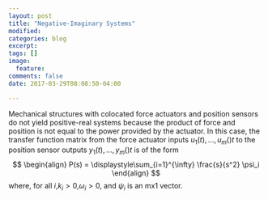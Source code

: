 ```yaml
---
layout: post
title: "Negative-Imaginary Systems"
modified:
categories: blog
excerpt:
tags: []
image:
  feature:
comments: false
date: 2017-03-29T08:08:50-04:00

---
```


Mechanical structures with colocated force actuators and position sensors do not yield positive-real systems because the product of force and position is not equal to the power provided by the actuator. In this case, the transfer function matrix from the force actuator inputs $u_1(t),...,u_m()t$ to the position sensor outputs $y_1(t),...,y_m()t$ is of the form
$$
\begin{align}
  P(s) = \displaystyle\sum_{i=1}^{\infty} \frac{s}{s^2} \psi_i
\end{align}
$$
where, for all $i$,$k_i>0$,$\omega_i>0$, and $\psi_i$ is an mx1 vector.
